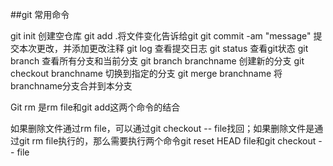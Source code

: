 ##git 常用命令

git init 创建空仓库
git add .将文件变化告诉给git
git commit -am "message" 提交本次更改，并添加更改注释
git log 查看提交日志
git status 查看git状态
git branch 查看所有分支和当前分支
git branch branchname 创建新的分支
git checkout branchname 切换到指定的分支
git merge branchname 将branchname分支合并到本分支

Git rm 是rm file和git add这两个命令的结合

如果删除文件通过rm file，可以通过git checkout -- file找回；如果删除文件是通过git rm file执行的，那么需要执行两个命令git reset HEAD file和git checkout -- file


